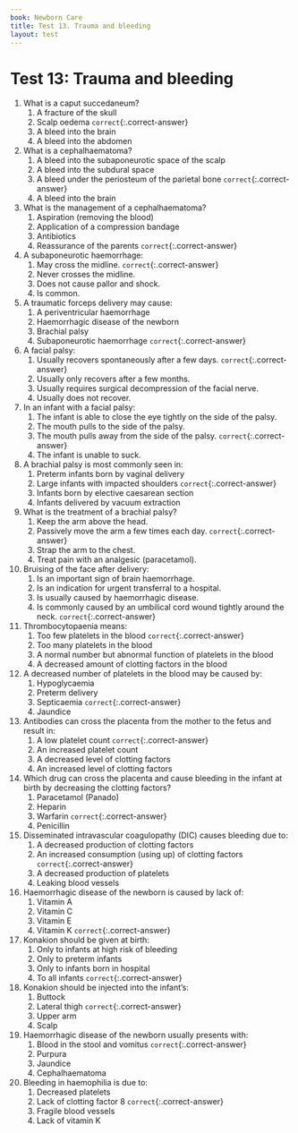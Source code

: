 ```yaml
---
book: Newborn Care
title: Test 13. Trauma and bleeding
layout: test
---
```


# Test 13: Trauma and bleeding

1.	What is a caput succedaneum?
	1.	A fracture of the skull
	1.	Scalp oedema `correct`{:.correct-answer}
	1.	A bleed into the brain
	1.	A bleed into the abdomen
2.	What is a cephalhaematoma?
	1.	A bleed into the subaponeurotic space of the scalp
	1.	A bleed into the subdural space
	1.	A bleed under the periosteum of the parietal bone `correct`{:.correct-answer}
	1.	A bleed into the brain
3.	What is the management of a cephalhaematoma?
	1.	Aspiration (removing the blood)
	1.	Application of a compression bandage
	1.	Antibiotics
	1.	Reassurance of the parents `correct`{:.correct-answer}
4.	A subaponeurotic haemorrhage:
	1.	May cross the midline. `correct`{:.correct-answer}
	1.	Never crosses the midline.
	1.	Does not cause pallor and shock.
	1.	Is common.
5.	A traumatic forceps delivery may cause:
	1.	A periventricular haemorrhage
	1.	Haemorrhagic disease of the newborn
	1.	Brachial palsy
	1.	Subaponeurotic haemorrhage `correct`{:.correct-answer}
6.	A facial palsy:
	1.	Usually recovers spontaneously after a few days. `correct`{:.correct-answer}
	1.	Usually only recovers after a few months.
	1.	Usually requires surgical decompression of the facial nerve.
	1.	Usually does not recover.
7.	In an infant with a facial palsy:
	1.	The infant is able to close the eye tightly on the side of the palsy.
	1.	The mouth pulls to the side of the palsy.
	1.	The mouth pulls away from the side of the palsy. `correct`{:.correct-answer}
	1.	The infant is unable to suck.
8.	A brachial palsy is most commonly seen in:
	1.	Preterm infants born by vaginal delivery
	1.	Large infants with impacted shoulders `correct`{:.correct-answer}
	1.	Infants born by elective caesarean section
	1.	Infants delivered by vacuum extraction
9.	What is the treatment of a brachial palsy?
	1.	Keep the arm above the head.
	1.	Passively move the arm a few times each day. `correct`{:.correct-answer}
	1.	Strap the arm to the chest.
	1.	Treat pain with an analgesic (paracetamol).
10.	Bruising of the face after delivery:
	1.	Is an important sign of brain haemorrhage.
	1.	Is an indication for urgent transferral to a hospital.
	1.	Is usually caused by haemorrhagic disease.
	1.	Is commonly caused by an umbilical cord wound tightly around the neck. `correct`{:.correct-answer}
11.	Thrombocytopaenia means:
	1.	Too few platelets in the blood `correct`{:.correct-answer}
	1.	Too many platelets in the blood
	1.	A normal number but abnormal function of platelets in the blood
	1.	A decreased amount of clotting factors in the blood
12.	A decreased number of platelets in the blood may be caused by:
	1.	Hypoglycaemia
	1.	Preterm delivery
	1.	Septicaemia `correct`{:.correct-answer}
	1.	Jaundice
13.	Antibodies can cross the placenta from the mother to the fetus and result in:
	1.	A low platelet count `correct`{:.correct-answer}
	1.	An increased platelet count
	1.	A decreased level of clotting factors
	1.	An increased level of clotting factors
14.	Which drug can cross the placenta and cause bleeding in the infant at birth by decreasing the clotting factors?
	1.	Paracetamol (Panado)
	1.	Heparin
	1.	Warfarin `correct`{:.correct-answer}
	1.	Penicillin
15.	Disseminated intravascular coagulo­pathy (DIC) causes bleeding due to:
	1.	A decreased production of clotting factors
	1.	An increased consumption (using up) of clotting factors `correct`{:.correct-answer}
	1.	A decreased production of platelets
	1.	Leaking blood vessels
16.	Haemorrhagic disease of the newborn is caused by lack of:
	1.	Vitamin A
	1.	Vitamin C
	1.	Vitamin E
	1.	Vitamin K `correct`{:.correct-answer}
17.	Konakion should be given at birth:
	1.	Only to infants at high risk of bleeding
	1.	Only to preterm infants
	1.	Only to infants born in hospital
	1.	To all infants `correct`{:.correct-answer}
18.	Konakion should be injected into the infant’s:
	1.	Buttock
	1.	Lateral thigh `correct`{:.correct-answer}
	1.	Upper arm
	1.	Scalp
19.	Haemorrhagic disease of the newborn usually presents with:
	1.	Blood in the stool and vomitus `correct`{:.correct-answer}
	1.	Purpura
	1.	Jaundice
	1.	Cephalhaematoma
20.	Bleeding in haemophilia is due to:
	1.	Decreased platelets
	1.	Lack of clotting factor 8 `correct`{:.correct-answer}
	1.	Fragile blood vessels
	1.	Lack of vitamin K
